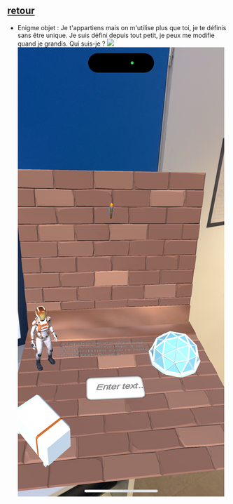 ## [retour](/ressources/Enigmes.md)

- Enigme objet :
  Je t'appartiens mais on m'utilise plus que toi, je te définis sans être unique. Je suis défini depuis tout petit, je peux me modifie
  quand je grandis. Qui suis-je ?
  <img src="IMG_1554.PNG" width="200"/>
  ![](/Images/IMG_1554.PNG)

